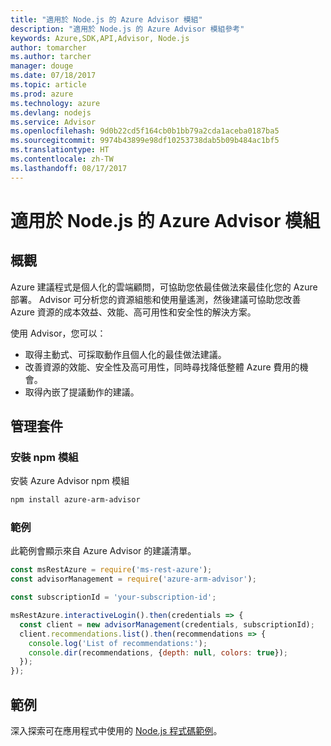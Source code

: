 ```yaml
---
title: "適用於 Node.js 的 Azure Advisor 模組"
description: "適用於 Node.js 的 Azure Advisor 模組參考"
keywords: Azure,SDK,API,Advisor, Node.js
author: tomarcher
ms.author: tarcher
manager: douge
ms.date: 07/18/2017
ms.topic: article
ms.prod: azure
ms.technology: azure
ms.devlang: nodejs
ms.service: Advisor
ms.openlocfilehash: 9d0b22cd5f164cb0b1bb79a2cda1aceba0187ba5
ms.sourcegitcommit: 9974b43899e98df10253738dab5b09b484ac1bf5
ms.translationtype: HT
ms.contentlocale: zh-TW
ms.lasthandoff: 08/17/2017
---
```

# <a name="azure-advisor-modules-for-nodejs"></a>適用於 Node.js 的 Azure Advisor 模組

## <a name="overview"></a>概觀

Azure 建議程式是個人化的雲端顧問，可協助您依最佳做法來最佳化您的 Azure 部署。 Advisor 可分析您的資源組態和使用量遙測，然後建議可協助您改善 Azure 資源的成本效益、效能、高可用性和安全性的解決方案。

使用 Advisor，您可以：
- 取得主動式、可採取動作且個人化的最佳做法建議。
- 改善資源的效能、安全性及高可用性，同時尋找降低整體 Azure 費用的機會。
- 取得內嵌了提議動作的建議。

## <a name="management-package"></a>管理套件

### <a name="install-the-npm-module"></a>安裝 npm 模組

安裝 Azure Advisor npm 模組

```bash
npm install azure-arm-advisor
```

### <a name="example"></a>範例

此範例會顯示來自 Azure Advisor 的建議清單。

```javascript
const msRestAzure = require('ms-rest-azure');
const advisorManagement = require('azure-arm-advisor');

const subscriptionId = 'your-subscription-id';

msRestAzure.interactiveLogin().then(credentials => {
  const client = new advisorManagement(credentials, subscriptionId);
  client.recommendations.list().then(recommendations => {
    console.log('List of recommendations:');
    console.dir(recommendations, {depth: null, colors: true});
  });
});
```

## <a name="samples"></a>範例

深入探索可在應用程式中使用的 [Node.js 程式碼範例](https://azure.microsoft.com/resources/samples/?platform=nodejs)。
